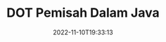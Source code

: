 ---
############################# Static ############################
layout: "auto-gen-merger"
date: 2022-11-10T19:33:13
draft: false
otherformats: dotm dotx epub html mht mhtml odp ods odt one otp ott pdf pps ppsx ppt

############################# Head ############################
head_title: "Pisahkan DOT kepada Berbilang Fail dalam Java"
head_description: "Pisahkan satu fail DOT kepada beberapa fail berdasarkan nombor halaman, selang halaman, halaman genap atau ganjil menggunakan API penggabungan dokumen."

############################# Header ############################
title: "DOT Pemisah Dalam Java"
description: "Pisahkan DOT dengan beberapa baris kod Java."
bg_image: "https://cms.admin.containerize.com/templates/aspose/App_Themes/V3/images/bg/header1.png"
bg_overlay: false
button:
    enable: true
    icon: "fas fa-arrow-down"
    label: "Muat turun Percubaan Percuma"
    link: "https://downloads.groupdocs.com/merger/java"

############################# SubMenu ############################
submenu:
    enable: true

    left:
        img_alt: "GroupDocs.Merger for Java"
        image: "https://cms.admin.containerize.com/templates/groupdocs/images/product-logos/90x90-noborder/groupdocs-merger-java.png"
        product: "GroupDocs.Merger"
        platform: "Java"

    middle:
        button:

            # button loop
            - link: "https://apireference.groupdocs.com/merger/java"
              text: "Rujukan API"

            # button loop
            - link: "https://github.com/groupdocs-merger"
              text: "Contoh Kod"

            # button loop
            - link: "https://products.groupdocs.app/merger/family"
              text: "Demo Langsung"

            # button loop
            - link: "https://purchase.groupdocs.com/pricing/merger/java"
              text: "penentuan harga"

    right:
        link_download: "https://downloads.groupdocs.com/merger"
        link_learn: "https://docs.groupdocs.com/merger/java"
        link_buy: "https://purchase.groupdocs.com"

############################# About ############################
about:
    enable: true
    title: "Mengenai API GroupDocs.Merger for Java."
    content: |
        Pustaka [GroupDocs.Merger for Java](/ms/merger/java/) menawarkan penyelesaian mudah untuk menggabungkan & memisahkan dengan selamat antara pelbagai format dokumen termasuk PDF, Microsoft Office (Word, Excel, PowerPoint, OneNote), OpenDocument, HTML, imej dan banyak lagi dalam aplikasi Java. Dengan menambah hanya beberapa baris kod, lakukan beberapa operasi dokumen seperti mengalih, mengalih keluar, memutar, menukar, mengekstrak atau menukar orientasi halaman dalam dokumen. API penggabungan dokumen juga menyokong pratonton halaman dokumen sebagai imej untuk menganalisis struktur dokumen, pemformatan dan kandungan pada halaman.
        
        API GroupDocs.Merger ialah pilihan yang tepat untuk penyelesaian korporat yang memerlukan ciri pemisahan fail. API ini disokong dengan baik pada semua sistem pengendalian dan platform utama termasuk J2SE 7.0 (1.7), J2SE 8.0 (1.8), Java 10.

############################# Steps ############################
steps:
    enable: true
    title_left: "Pisahkan DOT Fail Mengikut Halaman dalam Java"
    content_left: |
        [GroupDocs.Merger for Java](/ms/merger/java/) memudahkan pembangun Java membahagikan satu fail DOT kepada berbilang fail hasil dengan melaksanakan beberapa langkah mudah.
        
        * Mulakan **SplitOptions** dengan format laluan fail output.
        * Buat contoh baharu **Merger** dan lulus laluan dokumen sumber sebagai parameter pembina.
        * Panggil **split** dan hantar objek **SplitOptions** untuk menyimpan dokumen yang terhasil.

    title_right: "Keperluan Sistem"
    content_right: |
        API GroupDocs.Merger for Java disokong pada semua platform dan sistem pengendalian utama. Sebelum melaksanakan kod di bawah, sila pastikan anda mempunyai prasyarat berikut dipasang pada sistem anda.

        * Sistem Pengendalian: Microsoft Windows, Linux, MacOS
        * Persekitaran Pembangunan: NetBeans, IntelliJ IDEA, Eclipse
        * Rangka kerja: J2SE 7.0 (1.7), J2SE 8.0 (1.8), Java 10
        * Muat turun versi terkini GroupDocs.Merger for Java daripada [Maven](https://repository.groupdocs.com/webapp/#/artifacts/browse/tree/General/repo/com/groupdocs/groupdocs-merger)
         
    code: |
     {{% merger/additional-styles %}}
     {{< merger/code-merger title="Cara membelah fail DOT menggunakan kod contoh Java.">}}

        ```java    
        // Pisahkan fail DOT menggunakan GroupDocs.Merger untuk Java API
        String filePath = "input.dot";
        String filePathOut = "output.dot";
        
        // Mulakan kelas SplitOptions dengan format laluan fail output
        SplitOptions splitOptions = new SplitOptions(filePathOut, new int[] { 3, 6, 8 });

        // Segerakan Penggabungan dengan input dokumen DOT.
        Merger merger = new Merger(filePath);

        // Panggil kaedah split dan lulus objek SplitOptions untuk menyimpan dokumen yang terhasil
        merger.split(splitOptions);
        ```
     {{< /merger/code-merger >}}

############################# Demos ############################
demos:
    enable: true
    title: "Demo Langsung - Split DOT Fail Dalam Talian"
    content: |
       Pisahkan fail DOT sekarang dengan melawati tapak web [GroupDocs.Merger Live Demos](https://products.groupdocs.app/splitter/dot).
       Demo langsung mempunyai faedah berikut.
        
############################# About Formats ############################
about_formats:
    enable: true

############################# More Formats ############################
more_formats:
    enable: true
    title: "Pisahkan Fail Format Lain"
    content: |
        Java dokumen penggabungan & pemisahan API untuk format fail dan imej. Pisahkan beberapa format fail yang popular seperti yang dinyatakan di bawah.

############################# Back to top ###############################
back_to_top:
    enable: true
---
